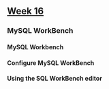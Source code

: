 ## [Week 16]()

### MySQL WorkBench

#### MySQL Workbench
#### Configure MySQL WorkBench
#### Using the SQL WorkBench editor